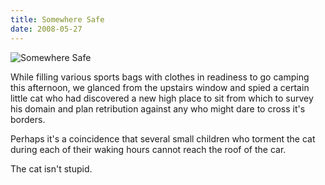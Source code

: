 ```yaml
---
title: Somewhere Safe
date: 2008-05-27
---
```


![Somewhere Safe](https://source.unsplash.com/0gkw_9fy0eQ/1600x900)

While filling various sports bags with clothes in readiness to go camping this afternoon, we glanced from the upstairs window and spied a certain little cat who had discovered a new high place to sit from which to survey his domain and plan retribution against any who might dare to cross it's borders.

Perhaps it's a coincidence that several small children who torment the cat during each of their waking hours cannot reach the roof of the car.

The cat isn't stupid.